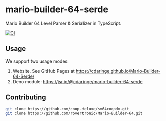 # mario-builder-64-serde

Mario Builder 64 Level Parser & Serializer in TypeScript.

[![CI](https://github.com/cdaringe/Mario-Builder-64-Serde/actions/workflows/ci.yml/badge.svg)](https://github.com/cdaringe/Mario-Builder-64-Serde/actions/workflows/ci.yml)

## Usage

We support two usage modes:

1. Website. See GitHub Pages at
   https://cdaringe.github.io/Mario-Builder-64-Serde/
2. Deno module: https://jsr.io/@cdaringe/mario-builder-64-serde

## Contributing

```bash
git clone https://github.com/coop-deluxe/sm64coopdx.git
git clone https://github.com/rovertronic/Mario-Builder-64.git
```
